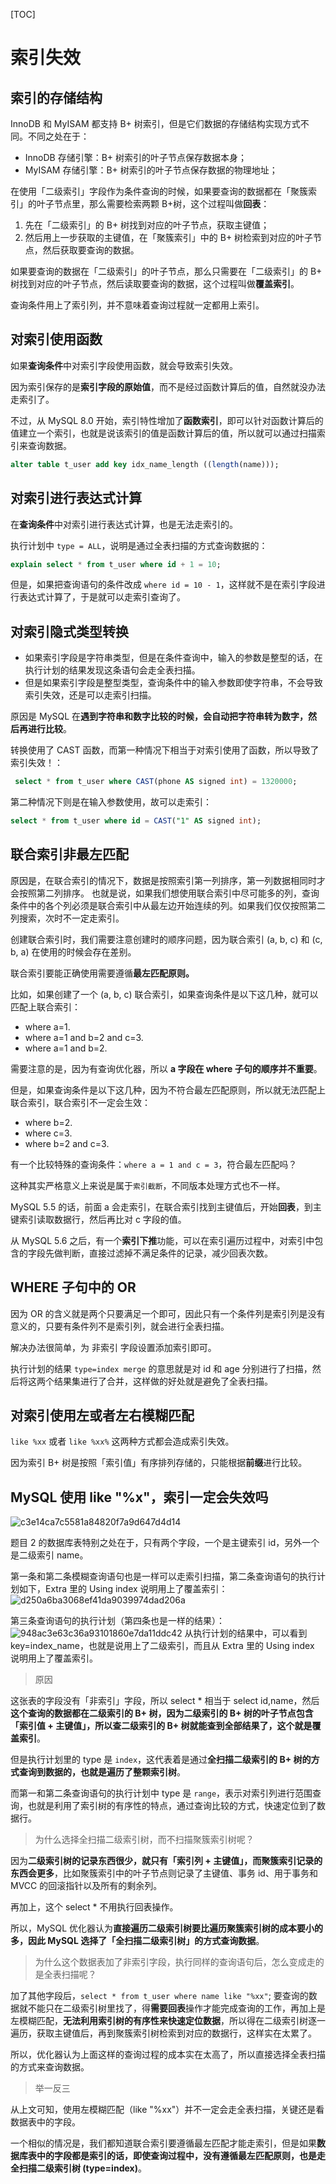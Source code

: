 
[TOC]
# 索引失效

## 索引的存储结构

InnoDB 和 MyISAM 都支持 B+ 树索引，但是它们数据的存储结构实现方式不同。不同之处在于：

- InnoDB 存储引擎：B+ 树索引的叶子节点保存数据本身；
- MyISAM 存储引擎：B+ 树索引的叶子节点保存数据的物理地址；

在使用「二级索引」字段作为条件查询的时候，如果要查询的数据都在「聚簇索引」的叶子节点里，那么需要检索两颗 B+树，这个过程叫做**回表**：

1. 先在「二级索引」的 B+ 树找到对应的叶子节点，获取主键值；
1. 然后用上一步获取的主键值，在「聚簇索引」中的 B+ 树检索到对应的叶子节点，然后获取要查询的数据。

如果要查询的数据在「二级索引」的叶子节点，那么只需要在「二级索引」的 B+ 树找到对应的叶子节点，然后读取要查询的数据，这个过程叫做**覆盖索引**。

查询条件用上了索引列，并不意味着查询过程就一定都用上索引。
## 对索引使用函数

如果**查询条件**中对索引字段使用函数，就会导致索引失效。

因为索引保存的是**索引字段的原始值**，而不是经过函数计算后的值，自然就没办法走索引了。

不过，从 MySQL 8.0 开始，索引特性增加了**函数索引**，即可以针对函数计算后的值建立一个索引，也就是说该索引的值是函数计算后的值，所以就可以通过扫描索引来查询数据。

```sql
alter table t_user add key idx_name_length ((length(name)));
```
## 对索引进行表达式计算

在**查询条件**中对索引进行表达式计算，也是无法走索引的。

执行计划中 `type = ALL`，说明是通过全表扫描的方式查询数据的：
```sql
explain select * from t_user where id + 1 = 10;
```

但是，如果把查询语句的条件改成 `where id = 10 - 1`，这样就不是在索引字段进行表达式计算了，于是就可以走索引查询了。
## 对索引隐式类型转换

- 如果索引字段是字符串类型，但是在条件查询中，输入的参数是整型的话，在执行计划的结果发现这条语句会走全表扫描。
- 但是如果索引字段是整型类型，查询条件中的输入参数即使字符串，不会导致索引失效，还是可以走索引扫描。

原因是 MySQL 在**遇到字符串和数字比较的时候，会自动把字符串转为数字，然后再进行比较**。
 
 转换使用了 CAST 函数，而第一种情况下相当于对索引使用了函数，所以导致了索引失效！：
```sql
 select * from t_user where CAST(phone AS signed int) = 1320000;
```

第二种情况下则是在输入参数使用，故可以走索引：
```sql
select * from t_user where id = CAST("1" AS signed int);
```

## 联合索引非最左匹配

原因是，在联合索引的情况下，数据是按照索引第一列排序，第一列数据相同时才会按照第二列排序。
也就是说，如果我们想使用联合索引中尽可能多的列，查询条件中的各个列必须是联合索引中从最左边开始连续的列。如果我们仅仅按照第二列搜索，次时不一定走索引。

创建联合索引时，我们需要注意创建时的顺序问题，因为联合索引 (a, b, c) 和 (c, b, a) 在使用的时候会存在差别。

联合索引要能正确使用需要遵循**最左匹配原则。**

比如，如果创建了一个 (a, b, c) 联合索引，如果查询条件是以下这几种，就可以匹配上联合索引：

- where a=1.
- where a=1 and b=2 and c=3.
- where a=1 and b=2.

需要注意的是，因为有查询优化器，所以 **a 字段在 where 子句的顺序并不重要**。

但是，如果查询条件是以下这几种，因为不符合最左匹配原则，所以就无法匹配上联合索引，联合索引不一定会生效：

- where b=2.
- where c=3.
- where b=2 and c=3.


有一个比较特殊的查询条件：`where a = 1 and c = 3`，符合最左匹配吗？

这种其实严格意义上来说是属于`索引截断`，不同版本处理方式也不一样。

MySQL 5.5 的话，前面 a 会走索引，在联合索引找到主键值后，开始**回表**，到主键索引读取数据行，然后再比对 c 字段的值。

从 MySQL 5.6 之后，有一个**索引下推**功能，可以在索引遍历过程中，对索引中包含的字段先做判断，直接过滤掉不满足条件的记录，减少回表次数。

## WHERE 子句中的 OR

因为 OR 的含义就是两个只要满足一个即可，因此只有一个条件列是索引列是没有意义的，只要有条件列不是索引列，就会进行全表扫描。

解决办法很简单，为 非索引 字段设置添加索引即可。

执行计划的结果 `type=index merge` 的意思就是对 id 和 age 分别进行了扫描，然后将这两个结果集进行了合并，这样做的好处就是避免了全表扫描。
## 对索引使用左或者左右模糊匹配

`like %xx` 或者 `like %xx%` 这两种方式都会造成索引失效。

因为索引 B+ 树是按照「索引值」有序排列存储的，只能根据**前缀**进行比较。
## MySQL 使用 like "%x"，索引一定会失效吗

![c3e14ca7c5581a84820f7a9d647d4d14](img/c3e14ca7c5581a84820f7a9d647d4d14.webp)

题目 2 的数据库表特别之处在于，只有两个字段，一个是主键索引 id，另外一个是二级索引 name。

第一条和第二条模糊查询语句也是一样可以走索引扫描，第二条查询语句的执行计划如下，Extra 里的 Using index 说明用上了覆盖索引：
![d250a6ba3068ef41da9039974dad206a](img/d250a6ba3068ef41da9039974dad206a.webp)

第三条查询语句的执行计划（第四条也是一样的结果）：
![948ac3e63c36a93101860e7da11ddc42](img/948ac3e63c36a93101860e7da11ddc42.webp)
从执行计划的结果中，可以看到 key=index_name，也就是说用上了二级索引，而且从 Extra 里的 Using index 说明用上了覆盖索引。

> 原因

这张表的字段没有「非索引」字段，所以 select * 相当于 select id,name，然后**这个查询的数据都在二级索引的 B+ 树，因为二级索引的 B+ 树的叶子节点包含「索引值 + 主键值」，所以查二级索引的 B+ 树就能查到全部结果了，这个就是覆盖索引**。

但是执行计划里的 type 是 `index`，这代表着是通过**全扫描二级索引的 B+ 树的方式查询到数据的，也就是遍历了整颗索引树**。

而第一和第二条查询语句的执行计划中 type 是 `range`，表示对索引列进行范围查询，也就是利用了索引树的有序性的特点，通过查询比较的方式，快速定位到了数据行。

> 为什么选择全扫描二级索引树，而不扫描聚簇索引树呢？

因为**二级索引树的记录东西很少，就只有「索引列 + 主键值」，而聚簇索引记录的东西会更多**，比如聚簇索引中的叶子节点则记录了主键值、事务 id、用于事务和 MVCC 的回滚指针以及所有的剩余列。

再加上，这个 select * 不用执行回表操作。

所以，MySQL 优化器认为**直接遍历二级索引树要比遍历聚簇索引树的成本要小的多，因此 MySQL 选择了「全扫描二级索引树」的方式查询数据**。

> 为什么这个数据表加了非索引字段，执行同样的查询语句后，怎么变成走的是全表扫描呢？

加了其他字段后，`select * from t_user where name like "%xx"`; 要查询的数据就不能只在二级索引树里找了，得**需要回表**操作才能完成查询的工作，再加上是左模糊匹配，**无法利用索引树的有序性来快速定位数据**，所以得在二级索引树逐一遍历，获取主键值后，再到聚簇索引树检索到对应的数据行，这样实在太累了。

所以，优化器认为上面这样的查询过程的成本实在太高了，所以直接选择全表扫描的方式来查询数据。

> 举一反三

从上文可知，使用左模糊匹配（like "%xx"）并不一定会走全表扫描，关键还是看数据表中的字段。

一个相似的情况是，我们都知道联合索引要遵循最左匹配才能走索引，但是如果**数据库表中的字段都是索引的话，即使查询过程中，没有遵循最左匹配原则，也是走全扫描二级索引树 (type=index)**。
